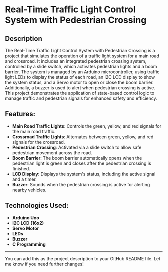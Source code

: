 
# Real-Time Traffic Light Control System with Pedestrian Crossing

## Description
The Real-Time Traffic Light Control System with Pedestrian Crossing is a project that simulates the operation of a traffic light system for a main road and crossroad. It includes an integrated pedestrian crossing system, controlled by a slide switch, which activates pedestrian lights and a boom barrier. The system is managed by an Arduino microcontroller, using traffic light LEDs to display the status of each road, an I2C LCD display to show the system status, and a Servo motor to open or close the boom barrier. Additionally, a buzzer is used to alert when pedestrian crossing is active. This project demonstrates the application of state-based control logic to manage traffic and pedestrian signals for enhanced safety and efficiency.

## Features:
- **Main Road Traffic Lights**: Controls the green, yellow, and red signals for the main road traffic.
- **Crossroad Traffic Lights**: Alternates between green, yellow, and red signals for the crossroad.
- **Pedestrian Crossing**: Activated via a slide switch to allow safe pedestrian movement across the road.
- **Boom Barrier**: The boom barrier automatically opens when the pedestrian light is green and closes after the pedestrian crossing is finished.
- **LCD Display**: Displays the system's status, including the active signal and a timer.
- **Buzzer**: Sounds when the pedestrian crossing is active for alerting nearby vehicles.

## Technologies Used:
- **Arduino Uno**
- **I2C LCD (16x2)**
- **Servo Motor**
- **LEDs**
- **Buzzer**
- **C Programming**

---

You can add this as the project description to your GitHub README file. Let me know if you need further changes!
